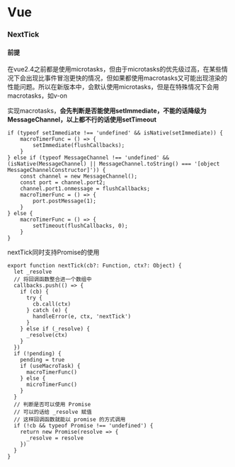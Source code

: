 # Vue

### NextTick

#### 前提

在vue2.4之前都是使用microtasks，但由于microtasks的优先级过高，在某些情况下会出现比事件冒泡更快的情况，但如果都使用macrotasks又可能出现渲染的性能问题。所以在新版本中，会默认使用microtasks，但是在特殊情况下会用macrotasks，如v-on

实现macrotasks，**会先判断是否能使用setImmediate，不能的话降级为MessageChannel，以上都不行的话使用setTimeout**

```
if (typeof setImmediate !== 'undefined' && isNative(setImmediate)) {
    macroTimerFunc = () => {
        setImmediate(flushCallbacks);
    }
} else if (typeof MessageChannel !== 'undefined' && (isNative(MessageChannel) || MessageChannel.toString() === '[object MessageChannelConstructor]')) {
    const channel = new MessageChannel();
    const port = channel.port2;
    channel.port1.onmessage = flushCallbacks;
    macroTimerFunc = () => {
        port.postMessage(1);
    }
} else {
    macroTimerFunc = () => {
        setTimeout(flushCallbacks, 0);
    }
}
```

nextTick同时支持Promise的使用

```
export function nextTick(cb?: Function, ctx?: Object) {
  let _resolve
  // 将回调函数整合进一个数组中
  callbacks.push(() => {
    if (cb) {
      try {
        cb.call(ctx)
      } catch (e) {
        handleError(e, ctx, 'nextTick')
      }
    } else if (_resolve) {
      _resolve(ctx)
    }
  })
  if (!pending) {
    pending = true
    if (useMacroTask) {
      macroTimerFunc()
    } else {
      microTimerFunc()
    }
  }
  // 判断是否可以使用 Promise 
  // 可以的话给 _resolve 赋值
  // 这样回调函数就能以 promise 的方式调用
  if (!cb && typeof Promise !== 'undefined') {
    return new Promise(resolve => {
      _resolve = resolve
    })
  }
}
```

